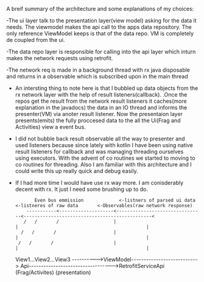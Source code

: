 A breif summary of the architecture and some explanations of my choices:

-The ui layer talk to the presentation layer(view model) asking for the data it needs. The viewmodel makes the api call to
the apps data repository. The only reference ViewModel keeps is that of the  data repo. VM is completely de coupled from the ui.

-The data repo layer is responsible for calling into the api layer which inturn makes the network requests using retrofit.

-The network req is made in a background thread with rx java disposable and returns in a observable which is subscribed upon in the main thread

- An intersting thing to note here is that  I bubbled up data objects from the rx network layer with the help of result listeners(callback).
  .Once the repos get the result from the network result listeners it caches(more explanation in the javadocs) the data in an IO thread and informs the presenter(VM)
  via anoter result listener. Now the presentaion layer presents(emits) the fully proccesed data to the all the Ui(Frag and Activities) view a event bus.

- I did not bubble back result observable all the way to presenter and used listeners because since lately with kotlin I have been using native result listeners
  for callback and was managing threading ourselves using executors. With the advent of co routines we started to moving to co routines
  for threading. Also I am familiar with this architecture and I could write this up really quick and debug easily.

- If I had more time I would have use rx way more. I am conisderably decent with rx. It just I need some brushing up to do.


             Even bus emmission             <-listners of parsed ui data      <-listneres of raw data       <-Observables(raw network response)
          -----------<--------------------<--------------------------------<-----------------------------------------------<
         /   /       /                    |                                |                                               |
        /   /       /                     |                                |                                               |
       /   /       /                      |                                |                                               |
  View1...View2...View3    ---------->ViewModel---------------------------> Api---------------------------------->RetrofitServiceApi
    (Frag/Activites)                (presentation)